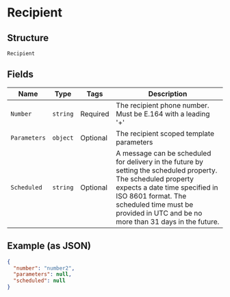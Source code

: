 
# Recipient

## Structure

`Recipient`

## Fields

| Name | Type | Tags | Description |
|  --- | --- | --- | --- |
| `Number` | `string` | Required | The recipient phone number.  Must be E.164 with a leading '+' |
| `Parameters` | `object` | Optional | The recipient scoped template parameters |
| `Scheduled` | `string` | Optional | A message can be scheduled for delivery in the future by setting the scheduled property. The scheduled property expects a date time specified in ISO 8601 format. The scheduled time must be provided in UTC and be no more than 31 days in the future. |

## Example (as JSON)

```json
{
  "number": "number2",
  "parameters": null,
  "scheduled": null
}
```

